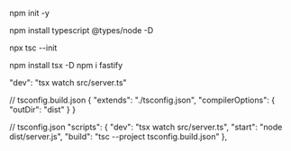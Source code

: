 npm init -y

npm install typescript @types/node -D

npx tsc --init

npm install tsx -D
npm i fastify

<!--  -->

"dev": "tsx watch src/server.ts"

<!-- Configura dist -->

// tsconfig.build.json
{
"extends": "./tsconfig.json",
"compilerOptions": {
"outDir": "dist"
}
}

<!-- Configura scripts -->

// tsconfig.json
"scripts": {
"dev": "tsx watch src/server.ts",
"start": "node dist/server.js",
"build": "tsc --project tsconfig.build.json"
},

<!--  -->

<!--  -->
